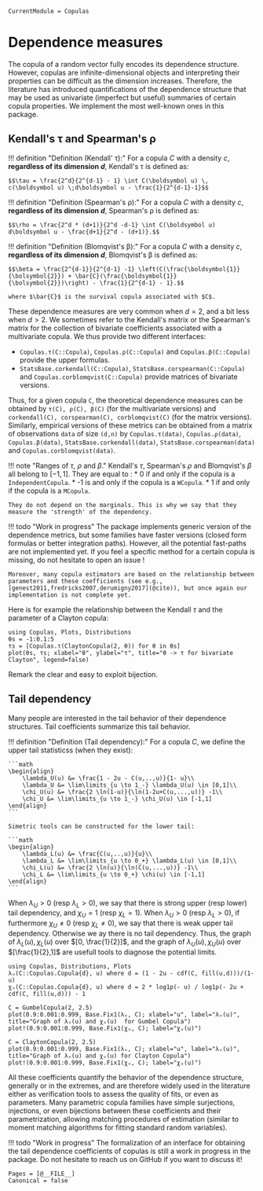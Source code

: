 ```@meta
CurrentModule = Copulas
```

# Dependence measures


The copula of a random vector fully encodes its dependence structure. 
However, copulas are infinite-dimensional objects and interpreting their properties can be difficult as the dimension increases. 
Therefore, the literature has introduced quantifications of the dependence structure that may be used as univariate (imperfect but useful) summaries of certain copula properties. 
We implement the most well-known ones in this package. 

## Kendall's τ and Spearman's ρ

!!! definition "Definition (Kendall' τ):"
    For a copula $C$ with a density $c$, **regardless of its dimension $d$**, Kendall's τ is defined as: 

    $$\tau = \frac{2^d}{2^{d-1} - 1} \int C(\boldsymbol u) \, c(\boldsymbol u) \;d\boldsymbol u - \frac{1}{2^{d-1}-1}$$

!!! definition "Definition (Spearman's ρ):"
    For a copula $C$ with a density $c$, **regardless of its dimension $d$**, Spearman's ρ is defined as: 

    $$\rho = \frac{2^d * (d+1)}{2^d -d-1} \int C(\boldsymbol u) d\boldsymbol u - \frac{d+1}{2^d - (d+1)}.$$

!!! definition "Definition (Blomqvist's β):"
    For a copula $C$ with a density $c$, **regardless of its dimension $d$**, Blomqvist's β is defined as: 

    $$\beta = \frac{2^{d-1}}{2^{d-1} -1} \left(C(\frac{\boldsymbol{1}}{\bolsymbol{2}}) + \bar{C}(\frac{\boldsymbol{1}}{\bolsymbol{2}})\right) - \frac{1}{2^{d-1} - 1}.$$

    where $\bar{C}$ is the survival copula associated with $C$. 

These dependence measures are very common when $d=2$, and a bit less when $d > 2$. We sometimes refer to the Kendall's matrix or the Spearman's matrix for the collection of bivariate coefficients associated with a multivariate copula. 
We thus provide two different interfaces:
* `Copulas.τ(C::Copula)`, `Copulas.ρ(C::Copula)` and `Copulas.β(C::Copula)` provide the upper formulas.
* `StatsBase.corkendall(C::Copula)`, `StatsBase.corspearman(C::Copula)` and `Copulas.corblomqvist(C::Copula)` provide matrices of bivariate versions. 

Thus, for a given copula `C`, the theoretical dependence measures can be obtained by `τ(C), ρ(C), β(C)` (for the multivariate versions) and `corkendall(C), corspearman(C), corblomqvist(C)` (for the matrix versions).
Similarly, empirical versions of these metrics can be obtained from a matrix of observations `data` of size `(d,n)` by  `Copulas.τ(data)`, `Copulas.ρ(data)`, `Copulas.β(data)`, `StatsBase.corkendall(data)`, `StatsBase.corspearman(data)` and `Copulas.corblomqvist(data)`.

!!! note "Ranges of $\tau$, $\rho$ and $\beta$."
    Kendall's $\tau$, Spearman's $\rho$ and Blomqvist's $\beta$ all belong to $[-1, 1]$. They are equal to :
    * 0 if and only if the copula is a `IndependentCopula`.
    * -1 is and only if the copula is a `WCopula`.
    * 1 if and only if the copula is a `MCopula`. 
    
    They do not depend on the marginals. This is why we say that they measure the 'strength' of the dependency.



!!! todo "Work in progress"
    The package implements generic version of the dependence metrics, but some families have faster versions (closed form formulas or better integration paths). 
    However, all the potential fast-paths are not implemented yet. If you feel a specific method for a certain copula is missing, do not hesitate to open an issue !

    Moreover, many copula estimators are based on the relationship between parameters and these coefficients (see e.g., [genest2011,fredricks2007,derumigny2017](@cite)), but once again our implementation is not complete yet. 

Here is for example the relationship between the Kendall $\tau$ and the parameter of a Clayton copula:  

```@example dep
using Copulas, Plots, Distributions
θs = -1:0.1:5
τs = [Copulas.τ(ClaytonCopula(2, θ)) for θ in θs]
plot(θs, τs; xlabel="θ", ylabel="τ", title="θ -> τ for bivariate Clayton", legend=false)
```

Remark the clear and easy to exploit bijection. 


## Tail dependency

Many people are interested in the tail behavior of their dependence structures. Tail coefficients summarize this tail behavior.

!!! definition "Definition (Tail dependency):"
    For a copula $C$, we define the upper tail statisticss (when they exist):

    ```math
    \begin{align}
        \lambda_U(u) &= \frac{1 - 2u - C(u,..,u)}{1- u}\\
        \lambda_U &= \lim\limits_{u \to 1_-} \lambda_U(u) \in [0,1]\\
        \chi_U(u) &= \frac{2 \ln(1-u)}{\ln(1-2u+C(u,...,u))} -1\\
        \chi_U &= \lim\limits_{u \to 1_-} \chi_U(u) \in [-1,1]
    \end{align}
    ```

    Simetric tools can be constructed for the lower tail: 

    ```math
    \begin{align}
        \lambda_L(u) &= \frac{C(u,..,u)}{u}\\
        \lambda_L &= \lim\limits_{u \to 0_+} \lambda_L(u) \in [0,1]\\
        \chi_L(u) &= \frac{2 \ln(u)}{\ln(C(u,...,u))} -1\\
        \chi_L &= \lim\limits_{u \to 0_+} \chi(u) \in [-1,1]
    \end{align}
    ```

    
When $\lambda_U > 0$ (resp $\lambda_L > 0$), we say that there is strong upper (resp lower) tail dependency, and $\chi_U = 1$ (resp $\chi_L = 1$).
When $\lambda_U > 0$ (resp $\lambda_L > 0$), if furthermore $\chi_U \neq 0$ (resp $\chi_L \neq 0$), we say that there is weak upper tail dependency.
Otherwise we ay there is no tail dependency. Thus, the graph of $\lambda_L(u), \chi_L(u)$ over $[0, \frac{1}{2}]$, and the graph of  $\lambda_U(u), \chi_U(u)$ over $[\frac{1}{2},1]$ are usefull tools to diagnose the potential limits.

```@example chi_graph
using Copulas, Distributions, Plots
λᵤ(C::Copulas.Copula{d}, u) where d = (1 - 2u - cdf(C, fill(u,d)))/(1-u)
χᵤ(C::Copulas.Copula{d}, u) where d = 2 * log1p(- u) / log1p(- 2u + cdf(C, fill(u,d))) - 1

C = GumbelCopula(2, 2.5)
plot(0.9:0.001:0.999, Base.Fix1(λᵤ, C); xlabel="u", label="λᵤ(u)", title="Graph of λᵤ(u) and χᵤ(u)  for Gumbel Copula")
plot!(0.9:0.001:0.999, Base.Fix1(χᵤ, C); label="χᵤ(u)")
```

```@example chi_graph
C = ClaytonCopula(2, 2.5)
plot(0.9:0.001:0.999, Base.Fix1(λᵤ, C); xlabel="u", label="λᵤ(u)", title="Graph of λᵤ(u) and χᵤ(u) for Clayton Copula")
plot!(0.9:0.001:0.999, Base.Fix1(χᵤ, C); label="χᵤ(u)")
```

All these coefficients quantify the behavior of the dependence structure, generally or in the extremes, and are therefore widely used in the literature either as verification tools to assess the quality of fits, or even as parameters.
Many parametric copula families have simple surjections, injections, or even bijections between these coefficients and their parametrization, allowing matching procedures of estimation (similar to moment matching algorithms for fitting standard random variables).


!!! todo "Work in progress"
    The formalization of an interface for obtaining the tail dependence coefficients of copulas is still a work in progress in the package. Do not hesitate to reach us on GitHub if you want to discuss it!



```@bibliography
Pages = [@__FILE__]
Canonical = false
```